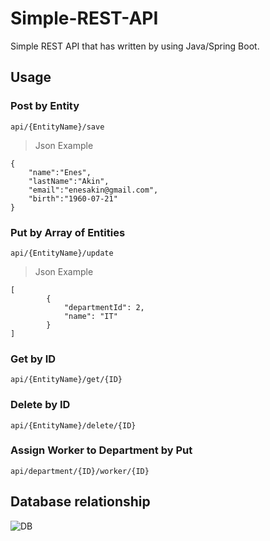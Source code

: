 # Simple-REST-API

Simple REST API that has written by using Java/Spring Boot.

## Usage

### Post by Entity

```
api/{EntityName}/save
```

>  Json Example
```
{
	"name":"Enes",
	"lastName":"Akin",
	"email":"enesakin@gmail.com",
	"birth":"1960-07-21"
}
```

### Put by Array of Entities

```
api/{EntityName}/update
```

>  Json Example
```
[
		{
			"departmentId": 2,
			"name": "IT"
		}
]
```

### Get by ID

```
api/{EntityName}/get/{ID}
```

### Delete by ID

```
api/{EntityName}/delete/{ID}
```
### Assign Worker to Department by Put

```
api/department/{ID}/worker/{ID}
```

## Database relationship
![DB](https://www.linkpicture.com/q/db_2.png)
